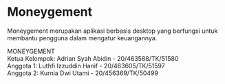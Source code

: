 # Moneygement
Moneygement merupakan aplikasi berbasis desktop yang berfungsi untuk membantu pengguna dalam mengatur keuangannya.

MONEYGEMENT \
Ketua Kelompok: Adrian Syah Abidin - 20/463588/TK/51580 \
Anggota 1: Luthfi Izzuddin Hanif - 20/463605/TK/51597 \
Anggota 2: Kurnia Dwi Utami - 20/456369/TK/50499
